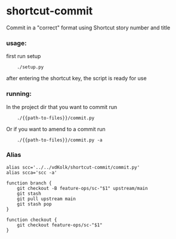 # shortcut-commit
Commit in a "correct" format using Shortcut story number and title

### usage:
first run setup
```shell
    ./setup.py
```
after entering the shortcut key, the script is ready for use

### running:
In the project dir that you want to commit run
```shell
    ./{{path-to-files}}/commit.py
```

Or if you want to amend to a commit run
```shell
    ./{{path-to-files}}/commit.py -a
```

### Alias
```
alias scc='../../vdKolk/shortcut-commit/commit.py'
alias scca='scc -a'

function branch {
    git checkout -B feature-ops/sc-"$1" upstream/main
    git stash
    git pull upstream main
    git stash pop
}

function checkout {
    git checkout feature-ops/sc-"$1"
}
```

